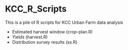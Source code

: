 # KCC_R_Scripts
This is a pile of R scripts for KCC Urban Farm data analysis

- Estimated harvest window (crop-plan.R)
- Yields (harvest.R)
- Distribution survey results (ss.R)
